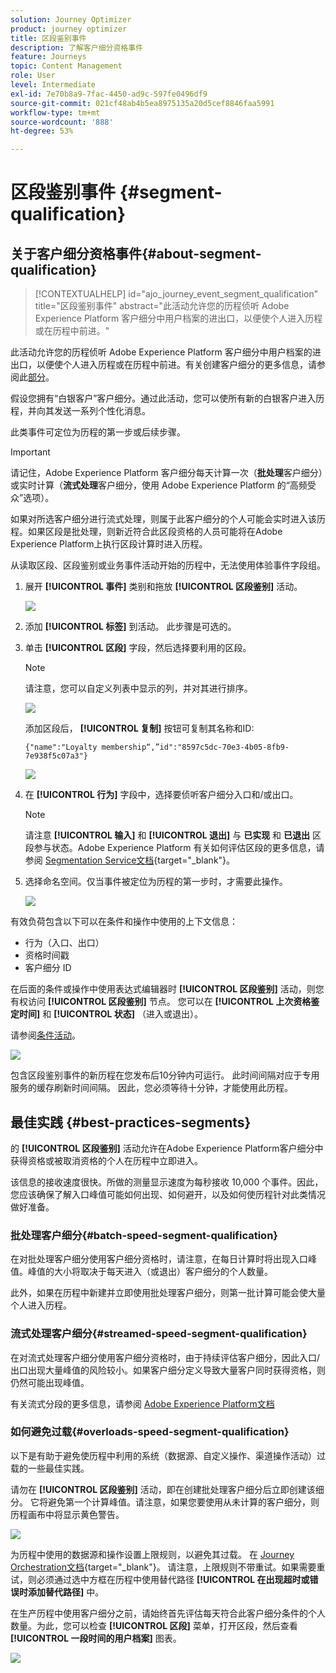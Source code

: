 ```yaml
---
solution: Journey Optimizer
product: journey optimizer
title: 区段鉴别事件
description: 了解客户细分资格事件
feature: Journeys
topic: Content Management
role: User
level: Intermediate
exl-id: 7e70b8a9-7fac-4450-ad9c-597fe0496df9
source-git-commit: 021cf48ab4b5ea8975135a20d5cef8846faa5991
workflow-type: tm+mt
source-wordcount: '888'
ht-degree: 53%

---
```


# 区段鉴别事件 {#segment-qualification}

## 关于客户细分资格事件{#about-segment-qualification}

>[!CONTEXTUALHELP]
>id="ajo_journey_event_segment_qualification"
>title="区段鉴别事件"
>abstract="此活动允许您的历程侦听 Adobe Experience Platform 客户细分中用户档案的进出口，以便使个人进入历程或在历程中前进。"

此活动允许您的历程侦听 Adobe Experience Platform 客户细分中用户档案的进出口，以便使个人进入历程或在历程中前进。有关创建客户细分的更多信息，请参阅此[部分](../segment/about-segments.md)。

假设您拥有“白银客户”客户细分。通过此活动，您可以使所有新的白银客户进入历程，并向其发送一系列个性化消息。

此类事件可定位为历程的第一步或后续步骤。

>[!IMPORTANT]
>
>请记住，Adobe Experience Platform 客户细分每天计算一次（**批处理**&#x200B;客户细分）或实时计算（**流式处理**&#x200B;客户细分，使用 Adobe Experience Platform 的“高频受众”选项）。
>
>如果对所选客户细分进行流式处理，则属于此客户细分的个人可能会实时进入该历程。如果区段是批处理，则新近符合此区段资格的人员可能将在Adobe Experience Platform上执行区段计算时进入历程。
>
>从读取区段、区段鉴别或业务事件活动开始的历程中，无法使用体验事件字段组。


1. 展开 **[!UICONTROL 事件]** 类别和拖放 **[!UICONTROL 区段鉴别]** 活动。

   ![](assets/segment5.png)

1. 添加 **[!UICONTROL 标签]** 到活动。 此步骤是可选的。

1. 单击 **[!UICONTROL 区段]** 字段，然后选择要利用的区段。

   >[!NOTE]
   >
   >请注意，您可以自定义列表中显示的列，并对其进行排序。

   ![](assets/segment6.png)

   添加区段后， **[!UICONTROL 复制]** 按钮可复制其名称和ID:

   `{"name":"Loyalty membership“,”id":"8597c5dc-70e3-4b05-8fb9-7e938f5c07a3"}`

   ![](assets/segment-copy.png)

1. 在 **[!UICONTROL 行为]** 字段中，选择要侦听客户细分入口和/或出口。

   >[!NOTE]
   >
   >请注意 **[!UICONTROL 输入]** 和 **[!UICONTROL 退出]** 与 **已实现** 和 **已退出** 区段参与状态。Adobe Experience Platform 有关如何评估区段的更多信息，请参阅 [Segmentation Service文档](https://experienceleague.adobe.com/docs/experience-platform/segmentation/tutorials/evaluate-a-segment.html#interpret-segment-results){target=&quot;_blank&quot;}。

1. 选择命名空间。仅当事件被定位为历程的第一步时，才需要此操作。

   ![](assets/segment7.png)

有效负荷包含以下可以在条件和操作中使用的上下文信息：

* 行为（入口、出口）
* 资格时间戳
* 客户细分 ID

在后面的条件或操作中使用表达式编辑器时 **[!UICONTROL 区段鉴别]** 活动，则您有权访问 **[!UICONTROL 区段鉴别]** 节点。 您可以在 **[!UICONTROL 上次资格鉴定时间]** 和 **[!UICONTROL 状态]** （进入或退出）。

请参阅[条件活动](../building-journeys/condition-activity.md#about_condition)。

![](assets/segment8.png)

包含区段鉴别事件的新历程在您发布后10分钟内可运行。 此时间间隔对应于专用服务的缓存刷新时间间隔。 因此，您必须等待十分钟，才能使用此历程。

## 最佳实践 {#best-practices-segments}

的 **[!UICONTROL 区段鉴别]** 活动允许在Adobe Experience Platform客户细分中获得资格或被取消资格的个人在历程中立即进入。

该信息的接收速度很快。所做的测量显示速度为每秒接收 10,000 个事件。因此，您应该确保了解入口峰值可能如何出现、如何避开，以及如何使历程针对此类情况做好准备。

### 批处理客户细分{#batch-speed-segment-qualification}

在对批处理客户细分使用客户细分资格时，请注意，在每日计算时将出现入口峰值。峰值的大小将取决于每天进入（或退出）客户细分的个人数量。

此外，如果在历程中新建并立即使用批处理客户细分，则第一批计算可能会使大量个人进入历程。

### 流式处理客户细分{#streamed-speed-segment-qualification}

在对流式处理客户细分使用客户细分资格时，由于持续评估客户细分，因此入口/出口出现大量峰值的风险较小。如果客户细分定义导致大量客户同时获得资格，则仍然可能出现峰值。

有关流式分段的更多信息，请参阅 [Adobe Experience Platform文档](https://experienceleague.adobe.com/docs/experience-platform/segmentation/api/streaming-segmentation.html#api)

### 如何避免过载{#overloads-speed-segment-qualification}

以下是有助于避免使历程中利用的系统（数据源、自定义操作、渠道操作活动）过载的一些最佳实践。

请勿在 **[!UICONTROL 区段鉴别]** 活动，即在创建批处理客户细分后立即创建该细分。 它将避免第一个计算峰值。请注意，如果您要使用从未计算的客户细分，则历程画布中将显示黄色警告。

![](assets/segment-error.png)

为历程中使用的数据源和操作设置上限规则，以避免其过载。 在 [Journey Orchestration文档](https://experienceleague.adobe.com/docs/journeys/using/working-with-apis/capping.html){target=&quot;_blank&quot;}。 请注意，上限规则不带重试。如果需要重试，则必须通过选中方框在历程中使用替代路径 **[!UICONTROL 在出现超时或错误时添加替代路径]** 中。

在生产历程中使用客户细分之前，请始终首先评估每天符合此客户细分条件的个人数量。为此，您可以检查 **[!UICONTROL 区段]** 菜单，打开区段，然后查看 **[!UICONTROL 一段时间的用户档案]** 图表。

![](assets/segment-overload.png)
